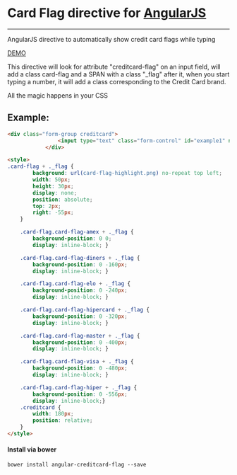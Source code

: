 # Card Flag directive for [AngularJS](http://angularjs.org/)

***

AngularJS directive to automatically show credit card flags while typing


[DEMO](http://wender.github.io/angular-cardflag/)

This directive will look for attribute "creditcard-flag" on an input field, will add a class card-flag and a SPAN with a class "_flag" after it,
when you start typing a number, it will add a class corresponding to the Credit Card brand.

All the magic happens in your CSS

## Example: 
```HTML
<div class="form-group creditcard">
                <input type="text" class="form-control" id="example1" ng-model="field.example1" placeholder="Credit Card Number" maxlengh="19" angular-mask="0000-0000-0000-0000" size="20" creditcard-flag>
            </div>

<style>
.card-flag + ._flag {
        background: url(card-flag-highlight.png) no-repeat top left;
        width: 50px;
        height: 30px;
        display: none;
        position: absolute;
        top: 2px;
        right: -55px;
    }

    .card-flag.card-flag-amex + ._flag {
        background-position: 0 0;
        display: inline-block; }

    .card-flag.card-flag-diners + ._flag {
        background-position: 0 -160px;
        display: inline-block; }

    .card-flag.card-flag-elo + ._flag {
        background-position: 0 -240px;
        display: inline-block; }

    .card-flag.card-flag-hipercard + ._flag {
        background-position: 0 -320px;
        display: inline-block; }

    .card-flag.card-flag-master + ._flag {
        background-position: 0 -400px;
        display: inline-block; }

    .card-flag.card-flag-visa + ._flag {
        background-position: 0 -480px;
        display: inline-block; }

    .card-flag.card-flag-hiper + ._flag {
        background-position: 0 -556px;
        display: inline-block;}
    .creditcard {
        width: 180px;
        position: relative;
    }
</style>
```

#### Install via bower

    bower install angular-creditcard-flag --save